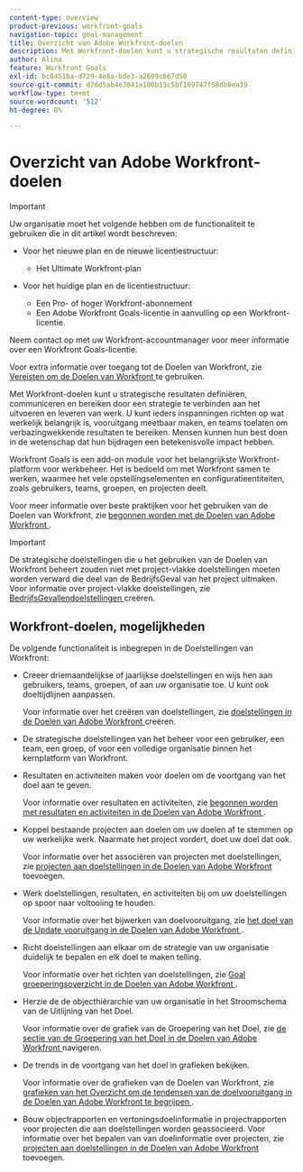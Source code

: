 ```yaml
---
content-type: overview
product-previous: workfront-goals
navigation-topic: goal-management
title: Overzicht van Adobe Workfront-doelen
description: Met Workfront-doelen kunt u strategische resultaten definiëren, communiceren en bereiken door een strategie te verbinden aan het uitvoeren en leveren van werk.
author: Alina
feature: Workfront Goals
exl-id: bc0451ba-d729-4e8a-bde3-a2609c667d50
source-git-commit: d7dd5ab4e3041a100b13c5bf169747f58db0ea39
workflow-type: tm+mt
source-wordcount: '512'
ht-degree: 0%

---
```


# Overzicht van Adobe Workfront-doelen

>[!IMPORTANT]
>
>Uw organisatie moet het volgende hebben om de functionaliteit te gebruiken die in dit artikel wordt beschreven:
>
>* Voor het nieuwe plan en de nieuwe licentiestructuur:
>
>   * Het Ultimate Workfront-plan
>    
>* Voor het huidige plan en de licentiestructuur:
>
>   * Een Pro- of hoger Workfront-abonnement
>   * Een Adobe Workfront Goals-licentie in aanvulling op een Workfront-licentie.
>
>Neem contact op met uw Workfront-accountmanager voor meer informatie over een Workfront Goals-licentie.
> 
>Voor extra informatie over toegang tot de Doelen van Workfront, zie [ Vereisten om de Doelen van Workfront ](/help/quicksilver/workfront-goals/goal-management/access-needed-for-wf-goals.md) te gebruiken.

Met Workfront-doelen kunt u strategische resultaten definiëren, communiceren en bereiken door een strategie te verbinden aan het uitvoeren en leveren van werk. U kunt ieders inspanningen richten op wat werkelijk belangrijk is, vooruitgang meetbaar maken, en teams toelaten om verbazingwekkende resultaten te bereiken. Mensen kunnen hun best doen in de wetenschap dat hun bijdragen een betekenisvolle impact hebben.

Workfront Goals is een add-on module voor het belangrijkste Workfront-platform voor werkbeheer. Het is bedoeld om met Workfront samen te werken, waarmee het vele opstellingselementen en configuratieentiteiten, zoals gebruikers, teams, groepen, en projecten deelt.

Voor meer informatie over beste praktijken voor het gebruiken van de Doelen van Workfront, zie [ begonnen worden met de Doelen van Adobe Workfront ](../../workfront-goals/goal-management/getting-started-with-wf-goals.md).

>[!IMPORTANT]
>
>De strategische doelstellingen die u het gebruiken van de Doelen van Workfront beheert zouden niet met project-vlakke doelstellingen moeten worden verward die deel van de BedrijfsGeval van het project uitmaken. Voor informatie over project-vlakke doelstellingen, zie [ BedrijfsGevallendoelstellingen ](../../manage-work/projects/define-a-business-case/create-business-case-goals.md) creëren.

## Workfront-doelen, mogelijkheden

De volgende functionaliteit is inbegrepen in de Doelstellingen van Workfront:

* Creeer driemaandelijkse of jaarlijkse doelstellingen en wijs hen aan gebruikers, teams, groepen, of aan uw organisatie toe. U kunt ook doeltijdlijnen aanpassen.

  Voor informatie over het creëren van doelstellingen, zie [ doelstellingen in de Doelen van Adobe Workfront ](../../workfront-goals/goal-management/create-goals.md) creëren.

* De strategische doelstellingen van het beheer voor een gebruiker, een team, een groep, of voor een volledige organisatie binnen het kernplatform van Workfront.
* Resultaten en activiteiten maken voor doelen om de voortgang van het doel aan te geven.

  Voor informatie over resultaten en activiteiten, zie [ begonnen worden met resultaten en activiteiten in de Doelen van Adobe Workfront ](../../workfront-goals/results-and-activities/get-started-with-results-and-activities.md).

* Koppel bestaande projecten aan doelen om uw doelen af te stemmen op uw werkelijke werk. Naarmate het project vordert, doet uw doel dat ook.

  Voor informatie over het associëren van projecten met doelstellingen, zie [ projecten aan doelstellingen in de Doelen van Adobe Workfront ](../../workfront-goals/results-and-activities/connect-projects-to-goals-overview.md) toevoegen.

* Werk doelstellingen, resultaten, en activiteiten bij om uw doelstellingen op spoor naar voltooiing te houden.

  Voor informatie over het bijwerken van doelvooruitgang, zie [ het doel van de Update vooruitgang in de Doelen van Adobe Workfront ](../../workfront-goals/goal-review-and-workfront-goals-sections/check-in-goals.md).

* Richt doelstellingen aan elkaar om de strategie van uw organisatie duidelijk te bepalen en elk doel te maken telling.

  Voor informatie over het richten van doelstellingen, zie [ Goal groeperingsoverzicht in de Doelen van Adobe Workfront ](../../workfront-goals/goal-alignment/goal-alignment-overview.md).

* Herzie de de objecthiërarchie van uw organisatie in het Stroomschema van de Uitlijning van het Doel.

  Voor informatie over de grafiek van de Groepering van het Doel, zie [ de sectie van de Groepering van het Doel in de Doelen van Adobe Workfront ](../../workfront-goals/goal-alignment/navigate-goal-alignment-chart.md) navigeren.

* De trends in de voortgang van het doel in grafieken bekijken.

  Voor informatie over de grafieken van de Doelen van Workfront, zie [ grafieken van het Overzicht om de tendensen van de doelvooruitgang in de Doelen van Adobe Workfront te begrijpen ](../../workfront-goals/goal-review-and-workfront-goals-sections/review-goal-graphs.md).

* Bouw objectrapporten en vertoningsdoelinformatie in projectrapporten voor projecten die aan doelstellingen worden geassocieerd. Voor informatie over het bepalen van van doelinformatie over projecten, zie [ projecten aan doelstellingen in de Doelen van Adobe Workfront ](../../workfront-goals/results-and-activities/connect-projects-to-goals-overview.md) toevoegen.


